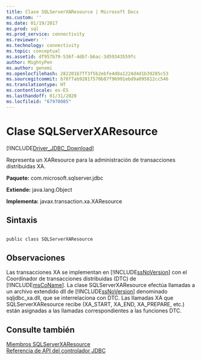 ```yaml
---
title: Clase SQLServerXAResource | Microsoft Docs
ms.custom: ''
ms.date: 01/19/2017
ms.prod: sql
ms.prod_service: connectivity
ms.reviewer: ''
ms.technology: connectivity
ms.topic: conceptual
ms.assetid: df957b79-536f-4db7-b6ac-3d59343559fc
author: MightyPen
ms.author: genemi
ms.openlocfilehash: 282201b7ff3f5b2ebfe4d8a1224d4d1b39285c53
ms.sourcegitcommit: b78f7ab9281f570b87f96991ebd9a095812cc546
ms.translationtype: HT
ms.contentlocale: es-ES
ms.lasthandoff: 01/31/2020
ms.locfileid: "67970085"
---
```

# <a name="sqlserverxaresource-class"></a>Clase SQLServerXAResource
[!INCLUDE[Driver_JDBC_Download](../../../includes/driver_jdbc_download.md)]

  Representa un XAResource para la administración de transacciones distribuidas XA.  
  
 **Paquete:** com.microsoft.sqlserver.jdbc  
  
 **Extiende:** java.lang.Object  
  
 **Implementa:** javax.transaction.xa.XAResource  
  
## <a name="syntax"></a>Sintaxis  
  
```  
  
public class SQLServerXAResource  
```  
  
## <a name="remarks"></a>Observaciones  
 Las transacciones XA se implementan en [!INCLUDE[ssNoVersion](../../../includes/ssnoversion-md.md)] con el Coordinador de transacciones distribuidas (DTC) de [!INCLUDE[msCoName](../../../includes/msconame_md.md)]. La clase SQLServerXAResource efectúa llamadas a un archivo extendido dll de [!INCLUDE[ssNoVersion](../../../includes/ssnoversion-md.md)] denominado sqljdbc_xa.dll, que se interrelaciona con DTC. Las llamadas XA que SQLServerXAResource recibe (XA_START, XA_END, XA_PREPARE, etc.) están asignadas a las llamadas correspondientes a las funciones DTC.  
  
## <a name="see-also"></a>Consulte también  
 [Miembros SQLServerXAResource](../../../connect/jdbc/reference/sqlserverxaresource-members.md)   
 [Referencia de API del controlador JDBC](../../../connect/jdbc/reference/jdbc-driver-api-reference.md)  
  
  

